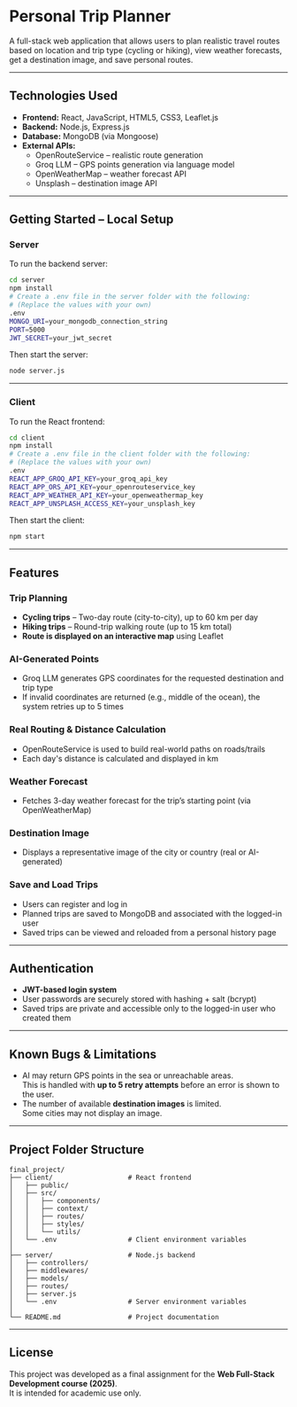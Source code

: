 # Personal Trip Planner

A full-stack web application that allows users to plan realistic travel routes based on location and trip type (cycling or hiking), view weather forecasts, get a destination image, and save personal routes.

---

## Technologies Used

- **Frontend:** React, JavaScript, HTML5, CSS3, Leaflet.js
- **Backend:** Node.js, Express.js
- **Database:** MongoDB (via Mongoose)
- **External APIs:**
  - OpenRouteService – realistic route generation
  - Groq LLM – GPS points generation via language model
  - OpenWeatherMap – weather forecast API
  - Unsplash – destination image API

---

## Getting Started – Local Setup

### Server
To run the backend server:

```bash
cd server
npm install
# Create a .env file in the server folder with the following:
# (Replace the values with your own)
.env
MONGO_URI=your_mongodb_connection_string
PORT=5000
JWT_SECRET=your_jwt_secret
```

Then start the server:

```bash
node server.js
```

---

### Client
To run the React frontend:

```bash
cd client
npm install
# Create a .env file in the client folder with the following:
# (Replace the values with your own)
.env
REACT_APP_GROQ_API_KEY=your_groq_api_key
REACT_APP_ORS_API_KEY=your_openrouteservice_key
REACT_APP_WEATHER_API_KEY=your_openweathermap_key
REACT_APP_UNSPLASH_ACCESS_KEY=your_unsplash_key
```

Then start the client:

```bash
npm start
```

---

## Features

### Trip Planning
- **Cycling trips** – Two-day route (city-to-city), up to 60 km per day
- **Hiking trips** – Round-trip walking route (up to 15 km total)
- **Route is displayed on an interactive map** using Leaflet

### AI-Generated Points
- Groq LLM generates GPS coordinates for the requested destination and trip type
- If invalid coordinates are returned (e.g., middle of the ocean), the system retries up to 5 times

### Real Routing & Distance Calculation
- OpenRouteService is used to build real-world paths on roads/trails
- Each day's distance is calculated and displayed in km

### Weather Forecast
- Fetches 3-day weather forecast for the trip’s starting point (via OpenWeatherMap)

### Destination Image
- Displays a representative image of the city or country (real or AI-generated)

### Save and Load Trips
- Users can register and log in
- Planned trips are saved to MongoDB and associated with the logged-in user
- Saved trips can be viewed and reloaded from a personal history page

---

## Authentication

- **JWT-based login system**
- User passwords are securely stored with hashing + salt (bcrypt)
- Saved trips are private and accessible only to the logged-in user who created them

---

## Known Bugs & Limitations

- AI may return GPS points in the sea or unreachable areas.  
  This is handled with **up to 5 retry attempts** before an error is shown to the user.
- The number of available **destination images** is limited.  
  Some cities may not display an image.
---

## Project Folder Structure

```
final_project/
├── client/                   # React frontend
│   ├── public/
│   ├── src/
│   │   ├── components/
│   │   ├── context/
│   │   ├── routes/
│   │   ├── styles/
│   │   └── utils/
│   └── .env                  # Client environment variables
│
├── server/                   # Node.js backend
│   ├── controllers/
│   ├── middlewares/
│   ├── models/
│   ├── routes/
│   ├── server.js
│   └── .env                  # Server environment variables
│
└── README.md                 # Project documentation

```

---

## License

This project was developed as a final assignment for the **Web Full-Stack Development course (2025)**.  
It is intended for academic use only.
